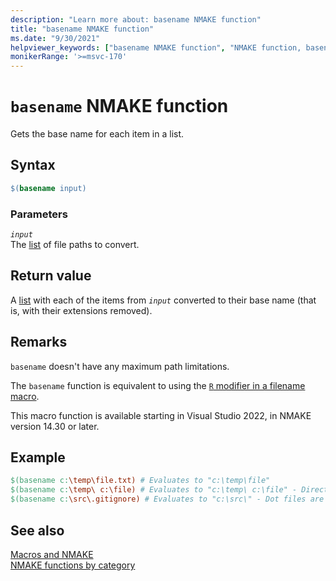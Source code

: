 ```yaml
---
description: "Learn more about: basename NMAKE function"
title: "basename NMAKE function"
ms.date: "9/30/2021"
helpviewer_keywords: ["basename NMAKE function", "NMAKE function, basename"]
monikerRange: '>=msvc-170'
---
```

# `basename` NMAKE function

Gets the base name for each item in a list.

## Syntax

```makefile
$(basename input)
```

### Parameters

*`input`*\
The [list](using-an-nmake-macro.md#function-list-syntax) of file paths to convert.

## Return value

A [list](using-an-nmake-macro.md#function-list-syntax) with each of the items from *`input`* converted to their base name (that is, with their extensions removed).

## Remarks

`basename` doesn't have any maximum path limitations.

The `basename` function is equivalent to using the [`R` modifier in a filename macro](special-nmake-macros.md#filename-macros).

This macro function is available starting in Visual Studio 2022, in NMAKE version 14.30 or later.

## Example

```makefile
$(basename c:\temp\file.txt) # Evaluates to "c:\temp\file"
$(basename c:\temp\ c:\file) # Evaluates to "c:\temp\ c:\file" - Directories and files without extensions are left as-is
$(basename c:\src\.gitignore) # Evaluates to "c:\src\" - Dot files are considered to be extensions and so are removed
```

## See also

[Macros and NMAKE](macros-and-nmake.md)\
[NMAKE functions by category](using-an-nmake-macro.md#functions-by-category)
